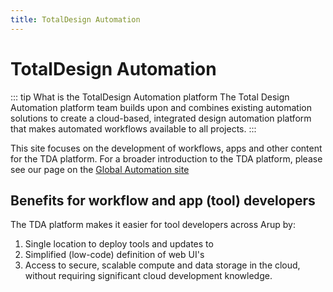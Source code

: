 ```yaml
---
title: TotalDesign Automation
---
```


# TotalDesign Automation

::: tip What is the TotalDesign Automation platform
The Total Design Automation platform team builds upon and combines existing automation solutions to create a cloud-based, integrated design automation platform that makes automated workflows available to all projects.
:::

This site focuses on the development of workflows, apps and other content for the TDA platform.  For a broader introduction to the TDA platform, please see our page on the [Global Automation site](https://arup.sharepoint.com/teams/global-design-automation-team/SitePages/Total-Design-Automation.aspx)





## Benefits for workflow and app (tool) developers

The TDA platform makes it easier for tool developers across Arup by:

1. Single location to deploy tools and updates to
2. Simplified (low-code) definition of web UI's
3. Access to secure, scalable compute and data storage in the cloud, without requiring significant cloud development knowledge.

